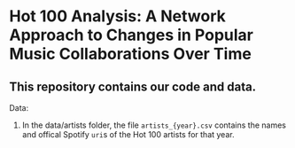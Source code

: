 # Hot 100 Analysis: A Network Approach to Changes in Popular Music Collaborations Over Time
## This repository contains our code and data.

Data:
1. In the data/artists folder, the file `artists_{year}.csv` contains the names and offical Spotify `uri`s of the Hot 100 artists for that year.
